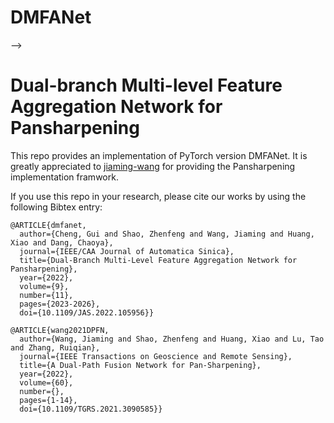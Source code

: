 # DMFANet

-->
#  Dual-branch Multi-level Feature Aggregation Network for Pansharpening
 
This repo provides an implementation of PyTorch version DMFANet. It is greatly appreciated to [jiaming-wang](https://github.com/jiaming-wang/DPFN) for providing the Pansharpening implementation framwork.

If you use this repo in your research, please cite our works by using the following Bibtex entry:  
```
@ARTICLE{dmfanet,
  author={Cheng, Gui and Shao, Zhenfeng and Wang, Jiaming and Huang, Xiao and Dang, Chaoya},
  journal={IEEE/CAA Journal of Automatica Sinica}, 
  title={Dual-Branch Multi-Level Feature Aggregation Network for Pansharpening}, 
  year={2022},
  volume={9},
  number={11},
  pages={2023-2026},
  doi={10.1109/JAS.2022.105956}}

@ARTICLE{wang2021DPFN,
  author={Wang, Jiaming and Shao, Zhenfeng and Huang, Xiao and Lu, Tao and Zhang, Ruiqian},
  journal={IEEE Transactions on Geoscience and Remote Sensing}, 
  title={A Dual-Path Fusion Network for Pan-Sharpening}, 
  year={2022},
  volume={60},
  number={},
  pages={1-14},
  doi={10.1109/TGRS.2021.3090585}}

```
